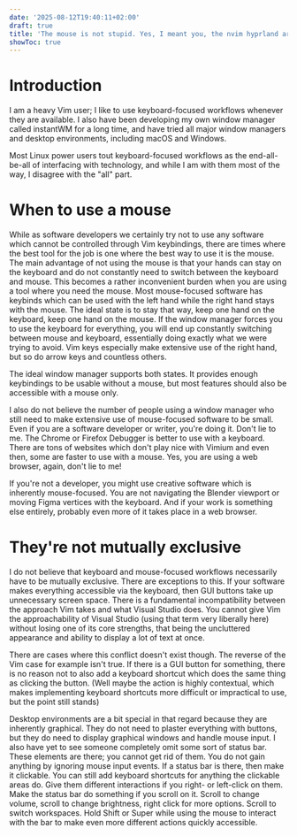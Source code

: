 ```yaml
---
date: '2025-08-12T19:40:11+02:00'
draft: true
title: 'The mouse is not stupid. Yes, I meant you, the nvim hyprland arch btw user'
showToc: true
---
```


# Introduction

I am a heavy Vim user; I like to use keyboard-focused workflows whenever they
are available. I also have been developing my own window manager called
instantWM for a long time, and have tried all major window managers
and desktop environments, including macOS and Windows. 

Most Linux power users tout keyboard-focused
workflows as the end-all-be-all of interfacing with technology, and while I am
with them most of the way, I disagree with the "all" part. 


# When to use a mouse

While as software developers we certainly try not to use any software which
cannot be controlled through Vim keybindings, there are times where the best
tool for the job is one where the best way to use it is the mouse. 
The main advantage of not using the mouse is that your hands can stay on the
keyboard and do not constantly need to switch between the keyboard and mouse.
This becomes a rather inconvenient burden when you are using a tool where you
need the mouse. Most mouse-focused software has keybinds which can be used with
the left hand while the right hand stays with the mouse. The ideal state is to
stay that way, keep one hand on the keyboard, keep one hand on the mouse. 
If the window manager forces you to use the keyboard for everything, you will
end up constantly switching between mouse and keyboard, essentially doing
exactly what we were trying to avoid. Vim keys especially make extensive use of
the right hand, but so do arrow keys and countless others. 

The ideal window manager supports both states. It provides enough keybindings
to be usable without a mouse, but most features should also be accessible with a
mouse only. 

I also do not believe the number of people using a window manager who still need
to make extensive use of mouse-focused software to be small. Even if you are a
software developer or writer, you're doing it. Don't lie to me. The Chrome or
Firefox Debugger is better to use with a keyboard. There are tons of websites
which don't play nice with Vimium and even then, some are faster to use with a
mouse. Yes, you are using a web browser, again, don't lie to me!

If you're not a developer, you might use creative software which is inherently
mouse-focused. You are not navigating the Blender viewport or moving Figma
vertices with the keyboard. And if your work is something else entirely,
probably even more of it takes place in a web browser. 


# They're not mutually exclusive


I do not believe that keyboard and mouse-focused workflows necessarily have to
be mutually exclusive. There are exceptions to this. If your software makes
everything accessible via the keyboard, then GUI buttons take up unnecessary
screen space. There is a fundamental incompatibility between the approach Vim
takes and what Visual Studio does. You cannot give Vim the approachability of
Visual Studio (using that term very liberally here) without losing one of its
core strengths, that being the uncluttered appearance and ability to display a
lot of text at once. 

There are cases where this conflict doesn't exist though. The reverse of the Vim
case for example isn't true. If there is a GUI button for something, there is no
reason not to also add a keyboard shortcut which does the same thing as clicking
the button. (Well maybe the action is highly contextual, which makes
implementing keyboard shortcuts more difficult or impractical to use, but the
point still stands)

Desktop environments are a bit special in that regard because they are
inherently graphical. They do not need to plaster everything with buttons, but
they do need to display graphical windows and handle mouse input. I also have
yet to see someone completely omit some sort of status bar. These elements
are there; you cannot get rid of them. You do not gain anything by ignoring
mouse input events. If a status bar is there, then make it clickable. You can
still add keyboard shortcuts for anything the clickable areas do. Give them
different interactions if you right- or left-click on them. Make the status bar
do something if you scroll on it. Scroll to change volume, scroll to change
brightness, right click for more options. Scroll to switch workspaces. Hold
Shift or Super while using the mouse to interact with the bar to make even more
different actions quickly accessible. 





